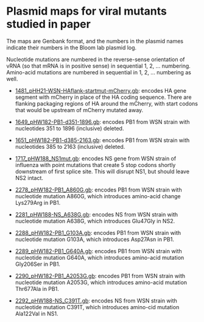 # Plasmid maps for viral mutants studied in paper
The maps are Genbank format, and the numbers in the plasmid names indicate their numbers in the Bloom lab plasmid log.

Nucleotide mutations are numbered in the reverse-sense orientation of vRNA (so that mRNA is in positive sense) in sequential 1, 2, ... numbering.
Amino-acid mutations are numbered in sequential in 1, 2, ... numbering as well.

 - [1481_pHH21-WSN-HAflank-startmut-mCherry.gb](1481_pHH21-WSN-HAflank-startmut-mCherry.gb): encodes HA gene segment with mCherry in place of the HA coding sequence. There are flanking packaging regions of HA around the mCherry, with start codons that would be upstream of mCherry mutated away.

 - [1649_pHW182-PB1-d351-1896.gb](1649_pHW182-PB1-d351-1896.gb): encodes PB1 from WSN strain with nucleotides 351 to 1896 (inclusive) deleted.

 - [1651_pHW182-PB1-d385-2163.gb](1651_pHW182-PB1-d385-2163.gb): encodes PB1 from WSN strain with nucleotides 385 to 2163 (inclusive) deleted.

 - [1717_pHW188_NS1mut.gb](1717_pHW188_NS1mut.gb): encodes NS gene from WSN strain of influenza with point mutations that create 5 stop codons shortly downstream of first splice site. This will disrupt NS1, but should leave NS2 intact.

 - [2278_pHW182-PB1_A860G.gb](2278_pHW182-PB1_A860G.gb): encodes PB1 from WSN strain with nucleotide mutation A860G, which introduces amino-acid change Lys279Arg in PB1.

 - [2281_pHW188-NS_A638G.gb](2281_pHW188-NS_A638G.gb): encodes NS from WSN strain with nucleotide mutation A638G, which introduces Glu47Gly in NS2.

 - [2288_pHW182-PB1_G103A.gb](2288_pHW182-PB1_G103A.gb): encodes PB1 from WSN strain with nucleotide mutation G103A, which introduces Asp27Asn in PB1.

 - [2289_pHW182-PB1_G640A.gb](2289_pHW182-PB1_G640A.gb): encodes PB1 from WSN strain with nucleotide mutation G640A, which introduces amino-acid mutation Gly206Ser in PB1.

 - [2290_pHW182-PB1_A2053G.gb](2290_pHW182-PB1_A2053G.gb): encodes PB1 from WSN strain with nucleotide mutation A2053G, which introduces amino-acid mutation Thr677Ala in PB1.

 - [2292_pHW188-NS_C391T.gb](2292_pHW188-NS_C391T.gb): encodes NS from WSN strain with nucleotide mutation C391T, which introduces amino-cid mutation Ala122Val in NS1.
